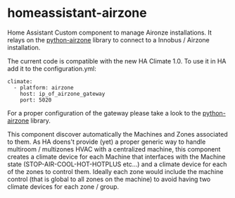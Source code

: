 # homeassistant-airzone
Home Assistant Custom component to manage Aironze installations.
It relays on the [python-airzone](https://pypi.org/project/python-airzone/) library to connect to a Innobus / Airzone installation.

The current code is compatible with the new HA Climate 1.0.
To use it in HA add it to the configuration.yml:
```
climate:
  - platform: airzone
    host: ip_of_airzone_gateway 
    port: 5020
```
For a proper configuration of the gateway please take a look to the [python-airzone](https://pypi.org/project/python-airzone/) library.

This component discover automatically the Machines and Zones associated to them. 
As HA doens't provide (yet) a proper generic way to handle multiroom / multizones HVAC with a centralized machine, this component creates a climate device for each Machine that interfaces with the Machine state (STOP-AIR-COOL-HOT-HOTPLUS etc...) and a climate device for each of the zones to control them.
Ideally each zone would include the machine control (that is global to all zones on the machine) to avoid having two climate devices for each zone / group.
